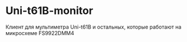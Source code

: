 # Uni-t61B-monitor
Клиент для мультиметра Uni-t61B и остальных, которые работают на микросхеме FS9922DMM4
